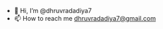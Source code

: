 - 👋 Hi, I’m @dhruvradadiya7
- 📫 How to reach me dhruvradadiya7@gmail.com

<!---
dhruvradadiya7/dhruvradadiya7 is a ✨ special ✨ repository because its `README.md` (this file) appears on your GitHub profile.
You can click the Preview link to take a look at your changes.
--->
